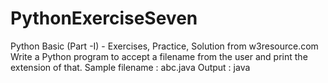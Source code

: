 # PythonExerciseSeven
Python Basic (Part -I) - Exercises, Practice, Solution from w3resource.com
Write a Python program to accept a filename from the user and print the extension of that.
Sample filename : abc.java
Output : java
